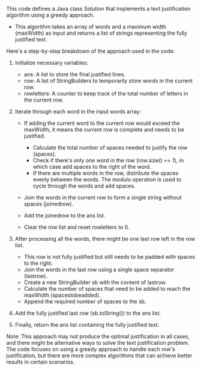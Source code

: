 ​This code defines a Java class Solution that implements a text justification algorithm using a greedy approach. 
  - This algorithm takes an array of words and a maximum width (maxWidth) as input and returns a list of strings representing the fully justified text.

Here's a step-by-step breakdown of the approach used in the code:

1. Initialize necessary variables:
   - ans: A list to store the final justified lines.
   - row: A list of StringBuilders to temporarily store words in the current row.
   - rowletters: A counter to keep track of the total number of letters in the current row.

2. Iterate through each word in the input words array:
   - If adding the current word to the current row would exceed the maxWidth, it means the current row is complete and needs to be justified.
       - Calculate the total number of spaces needed to justify the row (spaces).
       - Check if there's only one word in the row (row.size() == 1), in which case add spaces to the right of the word.
       - If there are multiple words in the row, distribute the spaces evenly between the words. The modulo operation is used to cycle through the words and add 
          spaces.
         
    - Join the words in the current row to form a single string without spaces (joinedrow).
    - Add the joinedrow to the ans list.
    - Clear the row list and reset rowletters to 0.

3. After processing all the words, there might be one last row left in the row list.
   - This row is not fully justified but still needs to be padded with spaces to the right.
   - Join the words in the last row using a single space separator (lastrow).
   - Create a new StringBuilder sb with the content of lastrow.
   - Calculate the number of spaces that need to be added to reach the maxWidth (spacestobeadded).
   - Append the required number of spaces to the sb.

4. Add the fully justified last row (sb.toString()) to the ans list.

5. Finally, return the ans list containing the fully justified text.


Note: This approach may not produce the optimal justification in all cases, and there might be alternative ways to solve the text justification problem. The code 
focuses on using a greedy approach to handle each row's justification, but there are more complex algorithms that can achieve better results in certain scenarios.
